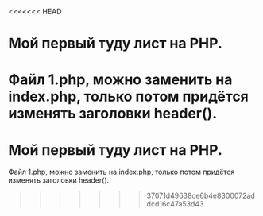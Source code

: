 <<<<<<< HEAD

# Мой первый туду лист на PHP.

Файл 1.php, можно заменить на index.php, только потом придётся 
изменять заголовки header().
=======
# Мой первый туду лист на PHP.

Файл 1.php, можно заменить на index.php, только потом придётся 
изменять заголовки header().
>>>>>>> 37071d49638ce6b4e8300072addcd16c47a53d43

